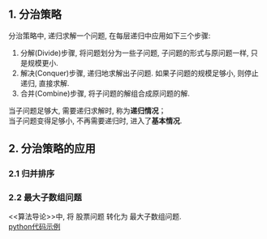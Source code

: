 ## 1. 分治策略

分治策略中, 递归求解一个问题, 在每层递归中应用如下三个步骤:
1. 分解(Divide)步骤, 将问题划分为一些子问题, 子问题的形式与原问题一样, 只是规模更小.
2. 解决(Conquer)步骤, 递归地求解出子问题. 如果子问题的规模足够小, 则停止递归, 直接求解.
3. 合并(Combine)步骤, 将子问题的解组合成原问题的解.

当子问题足够大, 需要递归求解时, 称为**递归情况**；  
当子问题变得足够小, 不再需要递归时, 进入了**基本情况**.

## 2. 分治策略的应用

### 2.1 归并排序

### 2.2 最大子数组问题
<<算法导论>>中, 将 股票问题 转化为 最大子数组问题.  
[python代码示例](./code/max_sub_array.py)
